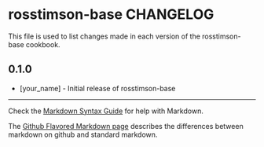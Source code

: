 rosstimson-base CHANGELOG
=========================

This file is used to list changes made in each version of the rosstimson-base cookbook.

0.1.0
-----
- [your_name] - Initial release of rosstimson-base

- - -
Check the [Markdown Syntax Guide](http://daringfireball.net/projects/markdown/syntax) for help with Markdown.

The [Github Flavored Markdown page](http://github.github.com/github-flavored-markdown/) describes the differences between markdown on github and standard markdown.

